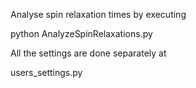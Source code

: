 Analyse spin relaxation times by executing

python AnalyzeSpinRelaxations.py

All the settings are done separately at

users_settings.py

